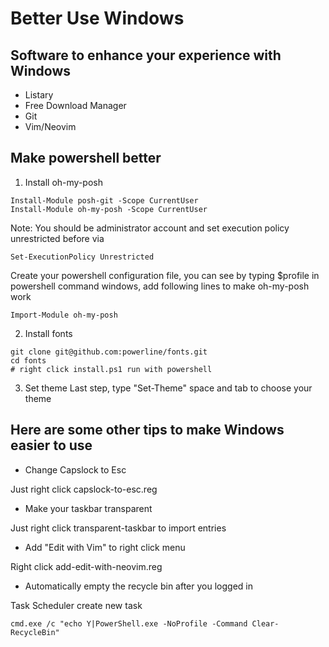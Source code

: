# Better Use Windows 

## Software to enhance your experience with Windows 
- Listary
- Free Download Manager
- Git
- Vim/Neovim

## Make powershell better
1. Install oh-my-posh
```
Install-Module posh-git -Scope CurrentUser
Install-Module oh-my-posh -Scope CurrentUser
```
Note: You should be administrator account and set execution policy unrestricted before via
```
Set-ExecutionPolicy Unrestricted
```
Create your powershell configuration file, you can see by typing $profile in powershell command windows, add following lines to make oh-my-posh work
```
Import-Module oh-my-posh
```
2. Install fonts
```
git clone git@github.com:powerline/fonts.git
cd fonts
# right click install.ps1 run with powershell 
```
3. Set theme
Last step, type "Set-Theme" space and tab to choose your theme

## Here are some other tips to make Windows easier to use 
- Change Capslock to Esc

Just right click capslock-to-esc.reg
- Make your taskbar transparent

Just right click transparent-taskbar to import entries
- Add "Edit with Vim" to right click menu

Right click add-edit-with-neovim.reg
- Automatically empty the recycle bin after you logged in

Task Scheduler create new task
```
cmd.exe /c "echo Y|PowerShell.exe -NoProfile -Command Clear-RecycleBin"
```
